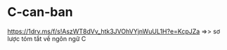 # C-can-ban
https://1drv.ms/f/s!AszWT8dVv_htk3JVOhVYjnWuUL1H?e=KcpJZa
=>> sơ lược tóm tắt về ngôn ngữ C
